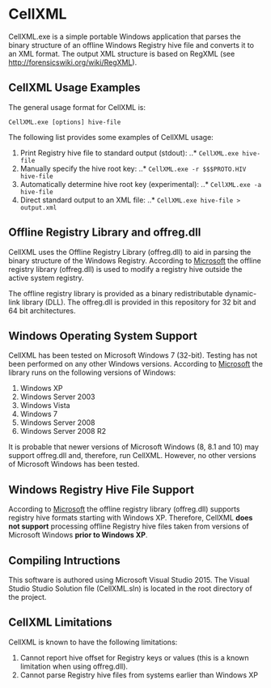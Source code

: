 # CellXML
CellXML.exe is a simple portable Windows application that parses the binary structure of an offline Windows Registry hive file and converts it to an XML format. The output XML structure is based on RegXML (see http://forensicswiki.org/wiki/RegXML). 

## CellXML Usage Examples

The general usage format for CellXML is:

`CellXML.exe [options] hive-file`

The following list provides some examples of CellXML usage:

1. Print Registry hive file to standard output (stdout):
..* `CellXML.exe hive-file`
2. Manually specify the hive root key:
..* `CellXML.exe -r $$$PROTO.HIV hive-file`
3. Automatically determine hive root key (experimental):
..* `CellXML.exe -a hive-file`
4. Direct standard output to an XML file:
..* `CellXML.exe hive-file > output.xml`

## Offline Registry Library and offreg.dll

CellXML uses the Offline Registry Library (offreg.dll) to aid in parsing the binary structure of the Windows Registry. According to [Microsoft](https://msdn.microsoft.com/en-us/library/ee210757%28v=vs.85%29.aspx "Microsoft") the offline registry library (offreg.dll) is used to modify a registry hive outside the active system registry. 

The offline registry library is provided as a binary redistributable dynamic-link library (DLL). The offreg.dll is provided in this repository for 32 bit and 64 bit architectures.

## Windows Operating System Support

CellXML has been tested on Microsoft Windows 7 (32-bit). Testing has not been performed on any other Windows versions. According to [Microsoft](https://msdn.microsoft.com/en-us/library/ee210757%28v=vs.85%29.aspx "Microsoft") the library runs on the following versions of Windows: 

1. Windows XP
2. Windows Server 2003
3. Windows Vista
4. Windows 7
5. Windows Server 2008
6. Windows Server 2008 R2

It is probable that newer versions of Microsoft Windows (8, 8.1 and 10) may support offreg.dll and, therefore, run CellXML. However, no other versions of Microsoft Windows has been tested.

## Windows Registry Hive File Support

According to [Microsoft](https://msdn.microsoft.com/en-us/library/ee210757%28v=vs.85%29.aspx "Microsoft") the offline registry library (offreg.dll) supports registry hive formats starting with Windows XP. Therefore, CellXML **does not support** processing offline Registry hive files taken from versions of Microsoft Windows **prior to Windows XP**.

## Compiling Intructions

This software is authored using Microsoft Visual Studio 2015. The Visual Studio Studio Solution file (CellXML.sln) is located in the root directory of the project. 

## CellXML Limitations

CellXML is known to have the following limitations: 

1. Cannot report hive offset for Registry keys or values (this is a known limitation when using offreg.dll).
2. Cannot parse Registry hive files from systems earlier than Windows XP
